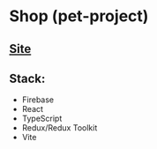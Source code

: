 # Shop (pet-project)
## [Site](https://heinz-game.netlify.app/)
## Stack:
- Firebase
- React
- TypeScript
- Redux/Redux Toolkit
- Vite
